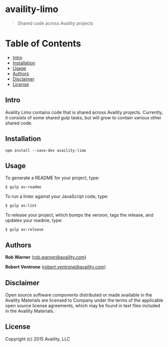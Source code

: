 # availity-limo

> Shared code across Availity projects

# Table of Contents
  * [Intro](#intro)
  * [Installation](#installation)
  * [Usage](#usage)
  * [Authors](#authors)
  * [Disclaimer](#disclaimer)
  * [License](#license)


## Intro
Availity Limo contains code that is shared across Availity projects. Currently, it consists of some shared gulp tasks, but will grow to contain various other shared code.



## Installation
`npm install --save-dev availity-limo`


## Usage
To generate a README for your project, type:

```
$ gulp av:readme
```

To run a linter against your JavaScript code, type:

```
$ gulp av:lint
```

To release your project, which bumps the version, tags the release, and updates your readme, type:

```
$ gulp av:release
```


## Authors

**Rob Warner** ([rob.warner@availity.com](rob.warner@availity.com))

**Robert Ventrone** ([robert.ventrone@availity.com](robert.ventrone@availity.com))



## Disclaimer
Open source software components distributed or made available in the Availity Materials are licensed to Company under the terms of the applicable open source license agreements, which may be found in text files included in the Availity Materials.


## License
Copyright (c) 2015 Availity, LLC